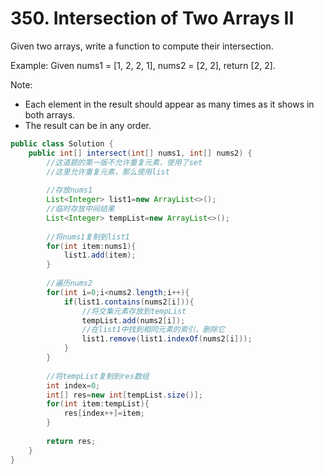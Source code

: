 # 350. Intersection of Two Arrays II
Given two arrays, write a function to compute their intersection.

Example:
Given nums1 = [1, 2, 2, 1], nums2 = [2, 2], return [2, 2].

Note:
- Each element in the result should appear as many times as it shows in both arrays.
- The result can be in any order.
``` java
public class Solution {
    public int[] intersect(int[] nums1, int[] nums2) {
        //这道题的第一版不允许重复元素，使用了set
        //这里允许重复元素，那么使用list
        
        //存放nums1
        List<Integer> list1=new ArrayList<>();
        //临时存放中间结果
        List<Integer> tempList=new ArrayList<>();
        
        //将nums1复制到list1
        for(int item:nums1){
            list1.add(item);
        }
        
        //遍历nums2
        for(int i=0;i<nums2.length;i++){
            if(list1.contains(nums2[i])){
                //将交集元素存放到tempList
                tempList.add(nums2[i]);
                //在list1中找到相同元素的索引，删除它
                list1.remove(list1.indexOf(nums2[i]));
            }
        }
        
        //将tempList复制到res数组
        int index=0;
        int[] res=new int[tempList.size()];
        for(int item:tempList){
            res[index++]=item;
        }
        
        return res;
    }
}
```